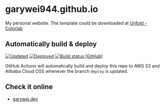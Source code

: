 # garywei944.github.io

My personal website. The template could be downloaded at [Unfold - Colorlab](https://colorlib.com/wp/template/unfold/)

## Automatically build & deploy
[![Updated](https://img.shields.io/github/last-commit/garywei944/garywei944.github.io.svg?label=Updated&logo=github&maxAge=600)](https://github.com/garywei944/garywei944.github.io/commits)
[![Deployed](https://img.shields.io/github/last-commit/garywei944/garywei944.github.io/deploy.svg?label=Deployed&logo=github&maxAge=600)](https://github.com/garywei944/garywei944.github.io/commits)
[![Build status (GitHub)](https://img.shields.io/github/workflow/status/garywei944/garywei944.github.io/Build%20and%20Deploy/main?label=Build%20and%20Deploy&logo=github&maxAge=600)](https://github.com/garywei944/garywei944.github.io/actions?query=workflow%3A%22Build+and+Deploy%22)

GitHub Actions will automatically build and deploy this repo to AWS S3 and Alibaba Cloud OSS whenever the branch `deploy` is updated.

## Check it online
* [garywei.dev](https://www.garywei.dev)
